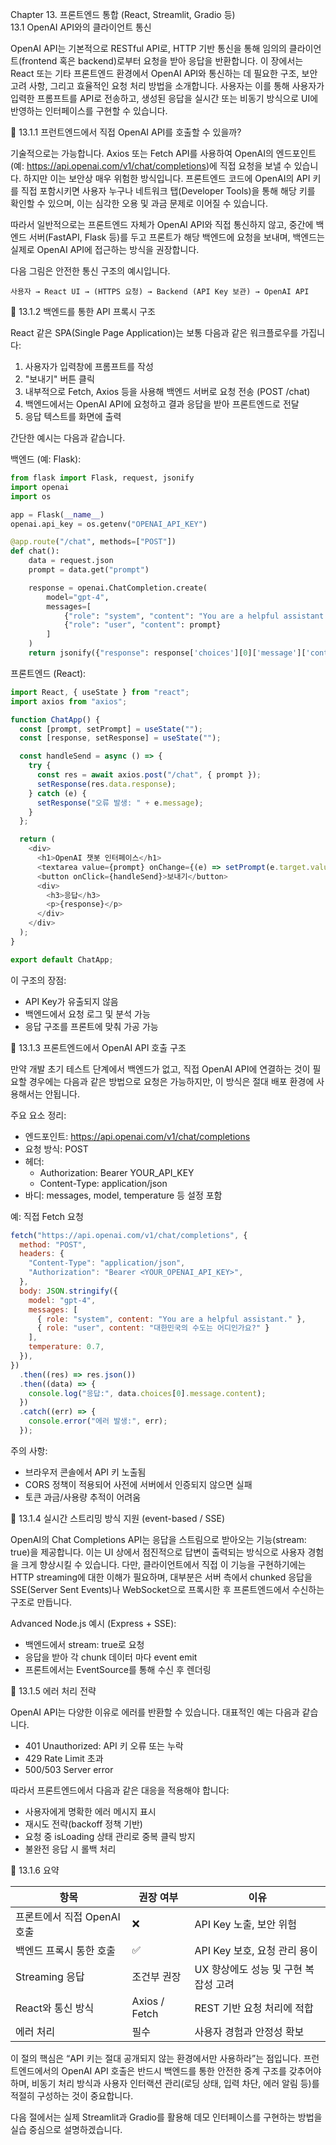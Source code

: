 Chapter 13. 프론트엔드 통합 (React, Streamlit, Gradio 등)  
13.1 OpenAI API와의 클라이언트 통신

OpenAI API는 기본적으로 RESTful API로, HTTP 기반 통신을 통해 임의의 클라이언트(frontend 혹은 backend)로부터 요청을 받아 응답을 반환합니다. 이 장에서는 React 또는 기타 프론트엔드 환경에서 OpenAI API와 통신하는 데 필요한 구조, 보안 고려 사항, 그리고 효율적인 요청 처리 방법을 소개합니다. 사용자는 이를 통해 사용자가 입력한 프롬프트를 API로 전송하고, 생성된 응답을 실시간 또는 비동기 방식으로 UI에 반영하는 인터페이스를 구현할 수 있습니다.

🔹 13.1.1 프런트엔드에서 직접 OpenAI API를 호출할 수 있을까?

기술적으로는 가능합니다. Axios 또는 Fetch API를 사용하여 OpenAI의 엔드포인트(예: https://api.openai.com/v1/chat/completions)에 직접 요청을 보낼 수 있습니다. 하지만 이는 보안상 매우 위험한 방식입니다. 프론트엔드 코드에 OpenAI의 API 키를 직접 포함시키면 사용자 누구나 네트워크 탭(Developer Tools)을 통해 해당 키를 확인할 수 있으며, 이는 심각한 오용 및 과금 문제로 이어질 수 있습니다.

따라서 일반적으로는 프론트엔드 자체가 OpenAI API와 직접 통신하지 않고, 중간에 백엔드 서버(FastAPI, Flask 등)를 두고 프론트가 해당 백엔드에 요청을 보내며, 백엔드는 실제로 OpenAI API에 접근하는 방식을 권장합니다.

다음 그림은 안전한 통신 구조의 예시입니다.

```text
사용자 → React UI → (HTTPS 요청) → Backend (API Key 보관) → OpenAI API
```

🔹 13.1.2 백엔드를 통한 API 프록시 구조

React 같은 SPA(Single Page Application)는 보통 다음과 같은 워크플로우를 가집니다:

1. 사용자가 입력창에 프롬프트를 작성
2. "보내기" 버튼 클릭
3. 내부적으로 Fetch, Axios 등을 사용해 백엔드 서버로 요청 전송 (POST /chat)
4. 백엔드에서는 OpenAI API에 요청하고 결과 응답을 받아 프론트엔드로 전달
5. 응답 텍스트를 화면에 출력

간단한 예시는 다음과 같습니다.

백엔드 (예: Flask):

```python
from flask import Flask, request, jsonify
import openai
import os

app = Flask(__name__)
openai.api_key = os.getenv("OPENAI_API_KEY")

@app.route("/chat", methods=["POST"])
def chat():
    data = request.json
    prompt = data.get("prompt")

    response = openai.ChatCompletion.create(
        model="gpt-4",
        messages=[
            {"role": "system", "content": "You are a helpful assistant."},
            {"role": "user", "content": prompt}
        ]
    )
    return jsonify({"response": response['choices'][0]['message']['content']})
```

프론트엔드 (React):

```javascript
import React, { useState } from "react";
import axios from "axios";

function ChatApp() {
  const [prompt, setPrompt] = useState("");
  const [response, setResponse] = useState("");

  const handleSend = async () => {
    try {
      const res = await axios.post("/chat", { prompt });
      setResponse(res.data.response);
    } catch (e) {
      setResponse("오류 발생: " + e.message);
    }
  };

  return (
    <div>
      <h1>OpenAI 챗봇 인터페이스</h1>
      <textarea value={prompt} onChange={(e) => setPrompt(e.target.value)} />
      <button onClick={handleSend}>보내기</button>
      <div>
        <h3>응답</h3>
        <p>{response}</p>
      </div>
    </div>
  );
}

export default ChatApp;
```

이 구조의 장점:

- API Key가 유출되지 않음
- 백엔드에서 요청 로그 및 분석 가능
- 응답 구조를 프론트에 맞춰 가공 가능

🔹 13.1.3 프론트엔드에서 OpenAI API 호출 구조

만약 개발 초기 테스트 단계에서 백엔드가 없고, 직접 OpenAI API에 연결하는 것이 필요할 경우에는 다음과 같은 방법으로 요청은 가능하지만, 이 방식은 절대 배포 환경에 사용해서는 안됩니다.

주요 요소 정리:

- 엔드포인트: https://api.openai.com/v1/chat/completions
- 요청 방식: POST
- 헤더:
  - Authorization: Bearer YOUR_API_KEY
  - Content-Type: application/json
- 바디: messages, model, temperature 등 설정 포함

예: 직접 Fetch 요청

```javascript
fetch("https://api.openai.com/v1/chat/completions", {
  method: "POST",
  headers: {
    "Content-Type": "application/json",
    "Authorization": "Bearer <YOUR_OPENAI_API_KEY>",
  },
  body: JSON.stringify({
    model: "gpt-4",
    messages: [
      { role: "system", content: "You are a helpful assistant." },
      { role: "user", content: "대한민국의 수도는 어디인가요?" }
    ],
    temperature: 0.7,
  }),
})
  .then((res) => res.json())
  .then((data) => {
    console.log("응답:", data.choices[0].message.content);
  })
  .catch((err) => {
    console.error("에러 발생:", err);
  });
```

주의 사항:

- 브라우저 콘솔에서 API 키 노출됨
- CORS 정책이 적용되어 사전에 서버에서 인증되지 않으면 실패
- 토큰 과금/사용량 추적이 어려움

🔹 13.1.4 실시간 스트리밍 방식 지원 (event-based / SSE)

OpenAI의 Chat Completions API는 응답을 스트림으로 받아오는 기능(stream: true)을 제공합니다. 이는 UI 상에서 점진적으로 답변이 출력되는 방식으로 사용자 경험을 크게 향상시킬 수 있습니다. 다만, 클라이언트에서 직접 이 기능을 구현하기에는 HTTP streaming에 대한 이해가 필요하며, 대부분은 서버 측에서 chunked 응답을 SSE(Server Sent Events)나 WebSocket으로 프록시한 후 프론트엔드에서 수신하는 구조로 만듭니다.

Advanced Node.js 예시 (Express + SSE):

- 백엔드에서 stream: true로 요청
- 응답을 받아 각 chunk 데이터 마다 event emit
- 프론트에서는 EventSource를 통해 수신 후 렌더링

🔹 13.1.5 에러 처리 전략

OpenAI API는 다양한 이유로 에러를 반환할 수 있습니다. 대표적인 예는 다음과 같습니다.

- 401 Unauthorized: API 키 오류 또는 누락
- 429 Rate Limit 초과
- 500/503 Server error

따라서 프론트엔드에서 다음과 같은 대응을 적용해야 합니다:

- 사용자에게 명확한 에러 메시지 표시
- 재시도 전략(backoff 정책 기반)
- 요청 중 isLoading 상태 관리로 중복 클릭 방지
- 불완전 응답 시 롤백 처리

🔹 13.1.6 요약

| 항목 | 권장 여부 | 이유 |
|------|----------|------|
| 프론트에서 직접 OpenAI 호출 | ❌ | API Key 노출, 보안 위험 |
| 백엔드 프록시 통한 호출 | ✅ | API Key 보호, 요청 관리 용이 |
| Streaming 응답 | 조건부 권장 | UX 향상에도 성능 및 구현 복잡성 고려 |
| React와 통신 방식 | Axios / Fetch | REST 기반 요청 처리에 적합 |
| 에러 처리 | 필수 | 사용자 경험과 안정성 확보 |

이 절의 핵심은 “API 키는 절대 공개되지 않는 환경에서만 사용하라”는 점입니다. 프런트엔드에서의 OpenAI API 호출은 반드시 백엔드를 통한 안전한 중계 구조를 갖추어야 하며, 비동기 처리 방식과 사용자 인터랙션 관리(로딩 상태, 입력 차단, 에러 알림 등)를 적절히 구성하는 것이 중요합니다.

다음 절에서는 실제 Streamlit과 Gradio를 활용해 데모 인터페이스를 구현하는 방법을 실습 중심으로 설명하겠습니다.
